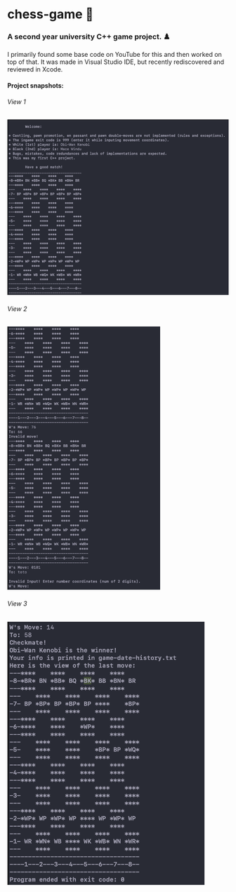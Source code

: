 # chess-game 🏁
<h3>A second year university C++ game project. ♟️</h3>
I primarily found some base code on YouTube for this and then worked on top of that. It was made in Visual Studio IDE, but recently rediscovered and reviewed in Xcode.

#### Project snapshots:
<h6>View 1</h6>
<img src="screen-shots/view-1.png" height="400" alt="View 1">
<h6>View 2</h6>
<img src="screen-shots/view-2.png" height="600" alt="View 2">
<h6>View 3</h6>
<img src="screen-shots/view-3.png" height="600" alt="View 3">


